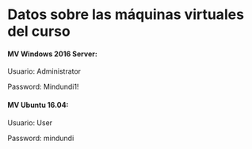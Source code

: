 # Datos sobre las máquinas virtuales del curso

#### MV Windows 2016 Server:

Usuario: Administrator

Password: Mindundi1!

#### MV Ubuntu 16.04:

Usuario: User

Password: mindundi